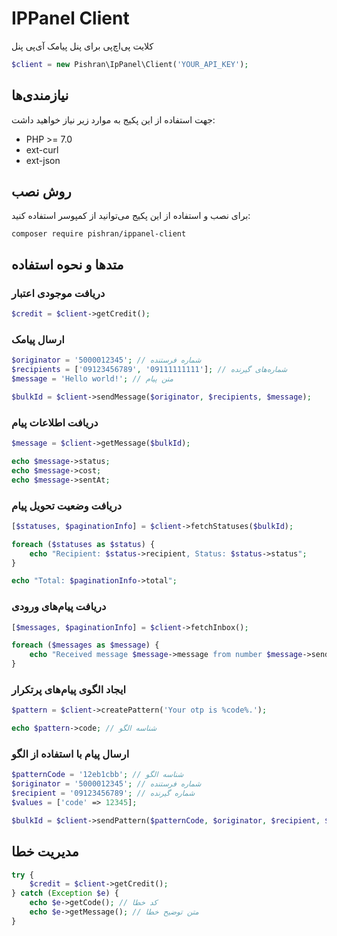 # IPPanel Client

کلایت پی‌اچ‌پی برای پنل پیامک آی‌پی پنل

```php
$client = new Pishran\IpPanel\Client('YOUR_API_KEY');
```

## نیازمندی‌ها
جهت استفاده از این پکیج به موارد زیر نیاز خواهید داشت:
- PHP >= 7.0
- ext-curl
- ext-json

## روش نصب

برای نصب و استفاده از این پکیج می‌توانید از کمپوسر استفاده کنید:

`composer require pishran/ippanel-client`

## متدها و نحوه استفاده

### دریافت موجودی اعتبار
```php
$credit = $client->getCredit();
```

### ارسال پیامک
```php
$originator = '5000012345'; // شماره فرستنده
$recipients = ['09123456789', '09111111111']; // شماره‌های گیرنده
$message = 'Hello world!'; // متن پیام

$bulkId = $client->sendMessage($originator, $recipients, $message);
```

### دریافت اطلاعات پیام
```php
$message = $client->getMessage($bulkId);

echo $message->status;
echo $message->cost;
echo $message->sentAt;
```

### دریافت وضعیت تحویل پیام
```php
[$statuses, $paginationInfo] = $client->fetchStatuses($bulkId);

foreach ($statuses as $status) {
    echo "Recipient: $status->recipient, Status: $status->status";
}

echo "Total: $paginationInfo->total";
```

### دریافت پیام‌های ورودی
```php
[$messages, $paginationInfo] = $client->fetchInbox();

foreach ($messages as $message) {
    echo "Received message $message->message from number $message->sender in line $message->number";
}
```

### ایجاد الگوی پیام‌های پرتکرار
```php
$pattern = $client->createPattern('Your otp is %code%.');

echo $pattern->code; // شناسه الگو
```

### ارسال پیام با استفاده از الگو
```php
$patternCode = '12eb1cbb'; // شناسه الگو
$originator = '5000012345'; // شماره فرستنده
$recipient = '09123456789'; // شماره گیرنده
$values = ['code' => 12345];

$bulkId = $client->sendPattern($patternCode, $originator, $recipient, $values);
```

## مدیریت خطا
```php
try {
    $credit = $client->getCredit();
} catch (Exception $e) {
    echo $e->getCode(); // کد خطا
    echo $e->getMessage(); // متن توضیح خطا
}
``` 
